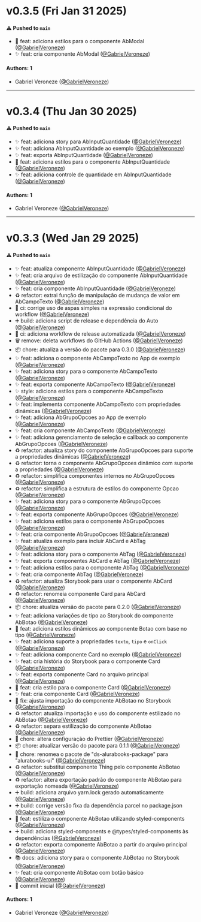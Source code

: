 # v0.3.5 (Fri Jan 31 2025)

#### ⚠️ Pushed to `main`

- 💄 feat: adiciona estilos para o componente AbModal ([@GabrielVeroneze](https://github.com/GabrielVeroneze))
- ✨ feat: cria componente AbModal ([@GabrielVeroneze](https://github.com/GabrielVeroneze))

#### Authors: 1

- Gabriel Veroneze  ([@GabrielVeroneze](https://github.com/GabrielVeroneze))

---

# v0.3.4 (Thu Jan 30 2025)

#### ⚠️ Pushed to `main`

- ✨ feat: adiciona story para AbInputQuantidade ([@GabrielVeroneze](https://github.com/GabrielVeroneze))
- ✨ feat: adiciona AbInputQuantidade ao exemplo ([@GabrielVeroneze](https://github.com/GabrielVeroneze))
- ✨ feat: exporta AbInputQuantidade ([@GabrielVeroneze](https://github.com/GabrielVeroneze))
- 💄 feat: adiciona estilos para o componente AbInputQuantidade ([@GabrielVeroneze](https://github.com/GabrielVeroneze))
- ✨ feat: adiciona controle de quantidade em AbInputQuantidade ([@GabrielVeroneze](https://github.com/GabrielVeroneze))

#### Authors: 1

- Gabriel Veroneze  ([@GabrielVeroneze](https://github.com/GabrielVeroneze))

---

# v0.3.3 (Wed Jan 29 2025)

#### ⚠️ Pushed to `main`

- ✨ feat: atualiza componente AbInputQuantidade ([@GabrielVeroneze](https://github.com/GabrielVeroneze))
- ✨ feat: cria arquivo de estilização do componente AbInputQuantidade ([@GabrielVeroneze](https://github.com/GabrielVeroneze))
- ✨ feat: cria componente AbInputQuantidade ([@GabrielVeroneze](https://github.com/GabrielVeroneze))
- ♻️ refactor: extrai função de manipulação de mudança de valor em AbCampoTexto ([@GabrielVeroneze](https://github.com/GabrielVeroneze))
- :bricks: ci: corrige uso de aspas simples na expressão condicional do workflow ([@GabrielVeroneze](https://github.com/GabrielVeroneze))
- ➕ build: adiciona script de release e dependência do Auto ([@GabrielVeroneze](https://github.com/GabrielVeroneze))
- :bricks: ci: adiciona workflow de release automatizada ([@GabrielVeroneze](https://github.com/GabrielVeroneze))
- :wastebasket: remove: deleta workflows do GitHub Actions ([@GabrielVeroneze](https://github.com/GabrielVeroneze))
- 📦 chore: atualiza a versão do pacote para 0.3.0 ([@GabrielVeroneze](https://github.com/GabrielVeroneze))
- ✨ feat: adiciona o componente AbCampoTexto no App de exemplo ([@GabrielVeroneze](https://github.com/GabrielVeroneze))
- ✨ feat: adiciona story para o componente AbCampoTexto ([@GabrielVeroneze](https://github.com/GabrielVeroneze))
- ✨ feat: exporta componente AbCampoTexto ([@GabrielVeroneze](https://github.com/GabrielVeroneze))
- ✨ style: adiciona estilos para o componente AbCampoTexto ([@GabrielVeroneze](https://github.com/GabrielVeroneze))
- ✨ feat: implementa componente AbCampoTexto com propriedades dinâmicas ([@GabrielVeroneze](https://github.com/GabrielVeroneze))
- ✨ feat: adiciona AbGrupoOpcoes ao App de exemplo ([@GabrielVeroneze](https://github.com/GabrielVeroneze))
- ✨ feat: cria componente AbCampoTexto ([@GabrielVeroneze](https://github.com/GabrielVeroneze))
- ✨ feat: adiciona gerenciamento de seleção e callback ao componente AbGrupoOpcoes ([@GabrielVeroneze](https://github.com/GabrielVeroneze))
- ♻️ refactor: atualiza story do componente AbGrupoOpcoes para suporte a propriedades dinâmicas ([@GabrielVeroneze](https://github.com/GabrielVeroneze))
- ♻️ refactor: torna o componente AbGrupoOpcoes dinâmico com suporte a propriedades ([@GabrielVeroneze](https://github.com/GabrielVeroneze))
- ♻️ refactor: simplifica componentes internos no AbGrupoOpcoes ([@GabrielVeroneze](https://github.com/GabrielVeroneze))
- ♻️ refactor: simplifica a estrutura de estilos do componente Opcao ([@GabrielVeroneze](https://github.com/GabrielVeroneze))
- ✨ feat: adiciona story para o componente AbGrupoOpcoes ([@GabrielVeroneze](https://github.com/GabrielVeroneze))
- ✨ feat: exporta componente AbGrupoOpcoes ([@GabrielVeroneze](https://github.com/GabrielVeroneze))
- ✨ feat: adiciona estilos para o componente AbGrupoOpcoes ([@GabrielVeroneze](https://github.com/GabrielVeroneze))
- ✨ feat: cria componente AbGrupoOpcoes ([@GabrielVeroneze](https://github.com/GabrielVeroneze))
- ✨ feat: atualiza exemplo para incluir AbCard e AbTag ([@GabrielVeroneze](https://github.com/GabrielVeroneze))
- ✨ feat: adiciona story para o componente AbTag ([@GabrielVeroneze](https://github.com/GabrielVeroneze))
- ✨ feat: exporta componentes AbCard e AbTag ([@GabrielVeroneze](https://github.com/GabrielVeroneze))
- ✨ feat: adiciona estilos para o componente AbTag ([@GabrielVeroneze](https://github.com/GabrielVeroneze))
- ✨ feat: cria componente AbTag ([@GabrielVeroneze](https://github.com/GabrielVeroneze))
- ♻️ refactor: atualiza Storybook para usar o componente AbCard ([@GabrielVeroneze](https://github.com/GabrielVeroneze))
- ♻️ refactor: renomeia componente Card para AbCard ([@GabrielVeroneze](https://github.com/GabrielVeroneze))
- 📦 chore: atualiza versão do pacote para 0.2.0 ([@GabrielVeroneze](https://github.com/GabrielVeroneze))
- ✨ feat: adiciona variações de tipo ao Storybook do componente AbBotao ([@GabrielVeroneze](https://github.com/GabrielVeroneze))
- 💄 feat: adiciona estilos dinâmicos ao componente Botao com base no tipo ([@GabrielVeroneze](https://github.com/GabrielVeroneze))
- ✨ feat: adiciona suporte a propriedades `texto`, `tipo` e `onClick` ([@GabrielVeroneze](https://github.com/GabrielVeroneze))
- ✨ feat: adiciona componente Card no exemplo ([@GabrielVeroneze](https://github.com/GabrielVeroneze))
- :sparkles: feat: cria história do Storybook para o componente Card ([@GabrielVeroneze](https://github.com/GabrielVeroneze))
- ✨ feat: exporta componente Card no arquivo principal ([@GabrielVeroneze](https://github.com/GabrielVeroneze))
- 💄 feat: cria estilo para o componente Card ([@GabrielVeroneze](https://github.com/GabrielVeroneze))
- ✨ feat: cria componente Card ([@GabrielVeroneze](https://github.com/GabrielVeroneze))
- 🐛 fix: ajusta importação do componente AbBotao no Storybook ([@GabrielVeroneze](https://github.com/GabrielVeroneze))
- ♻️ refactor: atualiza importação e uso do componente estilizado no AbBotao ([@GabrielVeroneze](https://github.com/GabrielVeroneze))
- ♻️ refactor: separa estilização do componente AbBotao ([@GabrielVeroneze](https://github.com/GabrielVeroneze))
- 🔧 chore: altera configuração do Prettier ([@GabrielVeroneze](https://github.com/GabrielVeroneze))
- :package: chore: atualizar versão do pacote para 0.1.1 ([@GabrielVeroneze](https://github.com/GabrielVeroneze))
- 🔧 chore: renomea o pacote de "ds-alurabooks-package" para "alurabooks-ui" ([@GabrielVeroneze](https://github.com/GabrielVeroneze))
- ♻️ refactor: substitui componente Thing pelo componente AbBotao ([@GabrielVeroneze](https://github.com/GabrielVeroneze))
- ♻️ refactor: altera exportação padrão do componente AbBotao para exportação nomeada ([@GabrielVeroneze](https://github.com/GabrielVeroneze))
- ➕ build: adiciona arquivo yarn.lock gerado automaticamente ([@GabrielVeroneze](https://github.com/GabrielVeroneze))
- ➕ build: corrige versão fixa da dependência parcel no package.json ([@GabrielVeroneze](https://github.com/GabrielVeroneze))
- 💄 feat: estiliza o componente AbBotao utilizando styled-components ([@GabrielVeroneze](https://github.com/GabrielVeroneze))
- ➕ build: adiciona styled-components e @types/styled-components às dependências ([@GabrielVeroneze](https://github.com/GabrielVeroneze))
- ♻️ refactor: exporta componente AbBotao a partir do arquivo principal ([@GabrielVeroneze](https://github.com/GabrielVeroneze))
- 📚 docs: adiciona story para o componente AbBotao no Storybook ([@GabrielVeroneze](https://github.com/GabrielVeroneze))
- ✨ feat: cria componente AbBotao com botão básico ([@GabrielVeroneze](https://github.com/GabrielVeroneze))
- :tada: commit inicial ([@GabrielVeroneze](https://github.com/GabrielVeroneze))

#### Authors: 1

- Gabriel Veroneze  ([@GabrielVeroneze](https://github.com/GabrielVeroneze))
